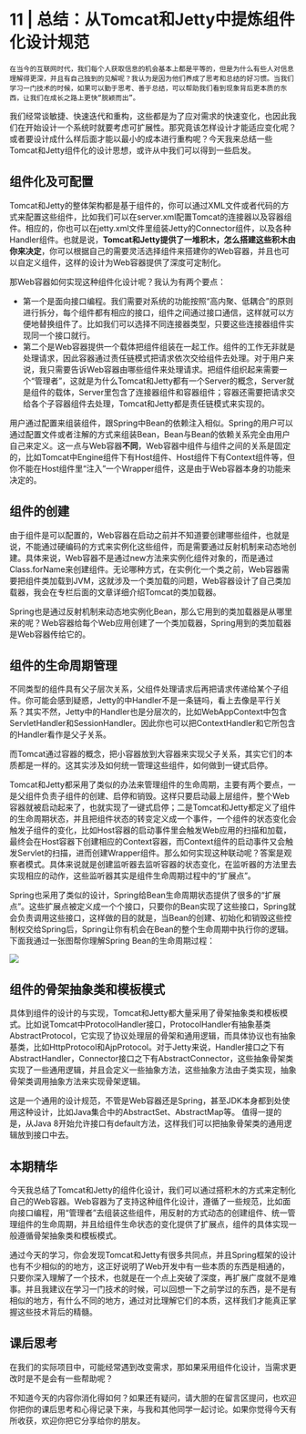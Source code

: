 # 11 | 总结：从Tomcat和Jetty中提炼组件化设计规范

    在当今的互联网时代，我们每个人获取信息的机会基本上都是平等的，但是为什么有些人对信息理解得更深，并且有自己独到的见解呢？我认为是因为他们养成了思考和总结的好习惯。当我们学习一门技术的时候，如果可以勤于思考、善于总结，可以帮助我们看到现象背后更本质的东西，让我们在成长之路上更快“脱颖而出”。

我们经常谈敏捷、快速迭代和重构，这些都是为了应对需求的快速变化，也因此我们在开始设计一个系统时就要考虑可扩展性。那究竟该怎样设计才能适应变化呢？或者要设计成什么样后面才能以最小的成本进行重构呢？今天我来总结一些Tomcat和Jetty组件化的设计思想，或许从中我们可以得到一些启发。

## 组件化及可配置

Tomcat和Jetty的整体架构都是基于组件的，你可以通过XML文件或者代码的方式来配置这些组件，比如我们可以在server.xml配置Tomcat的连接器以及容器组件。相应的，你也可以在jetty.xml文件里组装Jetty的Connector组件，以及各种Handler组件。也就是说，**Tomcat和Jetty提供了一堆积木，怎么搭建这些积木由你来决定**，你可以根据自己的需要灵活选择组件来搭建你的Web容器，并且也可以自定义组件，这样的设计为Web容器提供了深度可定制化。

那Web容器如何实现这种组件化设计呢？我认为有两个要点：

*   第一个是面向接口编程。我们需要对系统的功能按照“高内聚、低耦合”的原则进行拆分，每个组件都有相应的接口，组件之间通过接口通信，这样就可以方便地替换组件了。比如我们可以选择不同连接器类型，只要这些连接器组件实现同一个接口就行。
*   第二个是Web容器提供一个载体把组件组装在一起工作。组件的工作无非就是处理请求，因此容器通过责任链模式把请求依次交给组件去处理。对于用户来说，我只需要告诉Web容器由哪些组件来处理请求。把组件组织起来需要一个“管理者”，这就是为什么Tomcat和Jetty都有一个Server的概念，Server就是组件的载体，Server里包含了连接器组件和容器组件；容器还需要把请求交给各个子容器组件去处理，Tomcat和Jetty都是责任链模式来实现的。

用户通过配置来组装组件，跟Spring中Bean的依赖注入相似。Spring的用户可以通过配置文件或者注解的方式来组装Bean，Bean与Bean的依赖关系完全由用户自己来定义。这一点与Web容器**不同**，Web容器中组件与组件之间的关系是固定的，比如Tomcat中Engine组件下有Host组件、Host组件下有Context组件等，但你不能在Host组件里“注入”一个Wrapper组件，这是由于Web容器本身的功能来决定的。

## 组件的创建

由于组件是可以配置的，Web容器在启动之前并不知道要创建哪些组件，也就是说，不能通过硬编码的方式来实例化这些组件，而是需要通过反射机制来动态地创建。具体来说，Web容器不是通过new方法来实例化组件对象的，而是通过Class.forName来创建组件。无论哪种方式，在实例化一个类之前，Web容器需要把组件类加载到JVM，这就涉及一个类加载的问题，Web容器设计了自己类加载器，我会在专栏后面的文章详细介绍Tomcat的类加载器。

Spring也是通过反射机制来动态地实例化Bean，那么它用到的类加载器是从哪里来的呢？Web容器给每个Web应用创建了一个类加载器，Spring用到的类加载器是Web容器传给它的。

## 组件的生命周期管理

不同类型的组件具有父子层次关系，父组件处理请求后再把请求传递给某个子组件。你可能会感到疑惑，Jetty的中Handler不是一条链吗，看上去像是平行关系？其实不然，Jetty中的Handler也是分层次的，比如WebAppContext中包含ServletHandler和SessionHandler。因此你也可以把ContextHandler和它所包含的Handler看作是父子关系。

而Tomcat通过容器的概念，把小容器放到大容器来实现父子关系，其实它们的本质都是一样的。这其实涉及如何统一管理这些组件，如何做到一键式启停。

Tomcat和Jetty都采用了类似的办法来管理组件的生命周期，主要有两个要点，一是父组件负责子组件的创建、启停和销毁。这样只要启动最上层组件，整个Web容器就被启动起来了，也就实现了一键式启停；二是Tomcat和Jetty都定义了组件的生命周期状态，并且把组件状态的转变定义成一个事件，一个组件的状态变化会触发子组件的变化，比如Host容器的启动事件里会触发Web应用的扫描和加载，最终会在Host容器下创建相应的Context容器，而Context组件的启动事件又会触发Servlet的扫描，进而创建Wrapper组件。那么如何实现这种联动呢？答案是观察者模式。具体来说就是创建监听器去监听容器的状态变化，在监听器的方法里去实现相应的动作，这些监听器其实是组件生命周期过程中的“扩展点”。

Spring也采用了类似的设计，Spring给Bean生命周期状态提供了很多的“扩展点”。这些扩展点被定义成一个个接口，只要你的Bean实现了这些接口，Spring就会负责调用这些接口，这样做的目的就是，当Bean的创建、初始化和销毁这些控制权交给Spring后，Spring让你有机会在Bean的整个生命周期中执行你的逻辑。下面我通过一张图帮你理解Spring Bean的生命周期过程：

![](https://static001.geekbang.org/resource/image/7f/3d/7f87b5f06cef33af6266ae7f6dcf203d.png)

## 组件的骨架抽象类和模板模式

具体到组件的设计的与实现，Tomcat和Jetty都大量采用了骨架抽象类和模板模式。比如说Tomcat中ProtocolHandler接口，ProtocolHandler有抽象基类AbstractProtocol，它实现了协议处理层的骨架和通用逻辑，而具体协议也有抽象基类，比如HttpProtocol和AjpProtocol。对于Jetty来说，Handler接口之下有AbstractHandler，Connector接口之下有AbstractConnector，这些抽象骨架类实现了一些通用逻辑，并且会定义一些抽象方法，这些抽象方法由子类实现，抽象骨架类调用抽象方法来实现骨架逻辑。

这是一个通用的设计规范，不管是Web容器还是Spring，甚至JDK本身都到处使用这种设计，比如Java集合中的AbstractSet、AbstractMap等。 值得一提的是，从Java 8开始允许接口有default方法，这样我们可以把抽象骨架类的通用逻辑放到接口中去。

## 本期精华

今天我总结了Tomcat和Jetty的组件化设计，我们可以通过搭积木的方式来定制化自己的Web容器。Web容器为了支持这种组件化设计，遵循了一些规范，比如面向接口编程，用“管理者”去组装这些组件，用反射的方式动态的创建组件、统一管理组件的生命周期，并且给组件生命状态的变化提供了扩展点，组件的具体实现一般遵循骨架抽象类和模板模式。

通过今天的学习，你会发现Tomcat和Jetty有很多共同点，并且Spring框架的设计也有不少相似的的地方，这正好说明了Web开发中有一些本质的东西是相通的，只要你深入理解了一个技术，也就是在一个点上突破了深度，再扩展广度就不是难事。并且我建议在学习一门技术的时候，可以回想一下之前学过的东西，是不是有相似的地方，有什么不同的地方，通过对比理解它们的本质，这样我们才能真正掌握这些技术背后的精髓。

## 课后思考

在我们的实际项目中，可能经常遇到改变需求，那如果采用组件化设计，当需求更改时是不是会有一些帮助呢？

不知道今天的内容你消化得如何？如果还有疑问，请大胆的在留言区提问，也欢迎你把你的课后思考和心得记录下来，与我和其他同学一起讨论。如果你觉得今天有所收获，欢迎你把它分享给你的朋友。
    